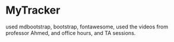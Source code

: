 # MyTracker

used mdbootstrap, bootstrap, fontawesome, used the videos from professor Ahmed, and office hours, and TA sessions.
